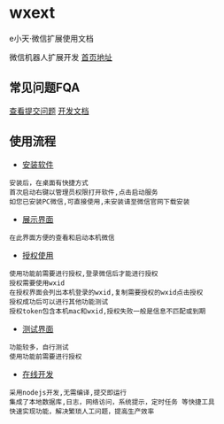 # wxext
e小天·微信扩展使用文档

微信机器人扩展开发 [首页地址](https://www.wxext.cn/ 'e小天')

## 常见问题FQA
[查看提交问题](https://github.com/wxext/wxext/issues/1 'e小天 FQA')
[开发文档](https://www.wxext.cn/home/developer.html 'e小天 开发文档')

## 使用流程

+ [安装软件](https://www.wxext.cn/app/install.html "install")
```
安装后，在桌面有快捷方式
首次启动右键以管理员权限打开软件,点击启动服务
如您已安装PC微信,可直接使用,未安装请至微信官网下载安装
```
+ [展示界面](https://www.wxext.cn/app/demo.html "demo")
```
在此界面方便的查看和启动本机微信
```

+ [授权使用](https://www.wxext.cn/app/settings.html "settings")
```
使用功能前需要进行授权,登录微信后才能进行授权
授权需要使用wxid
在授权界面会列出本机登录的wxid,复制需要授权的wxid点击授权
授权成功后可以进行其他功能测试
授权token包含本机mac和wxid,授权失败一般是信息不匹配或到期
```

+ [测试界面](https://www.wxext.cn/app/test.html "test")
```
功能较多，自行测试
使用功能前需要进行授权
```

+ [在线开发](https://www.wxext.cn/app/run.html "test")
```
采用nodejs开发,无需编译,提交即运行
集成了本地数据库,日志，网络访问，系统提示，定时任务 等快捷工具
快速实现功能，解决繁琐人工问题，提高生产效率
```